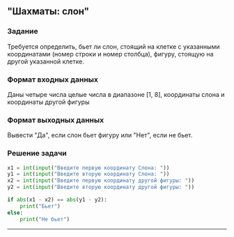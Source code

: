 ## "Шахматы: слон"

### Задание

Требуется определить, бьет ли слон, стоящий на клетке с указанными координатами (номер строки и номер столбца), фигуру, стоящую на другой указанной клетке.

### Формат входных данных

Даны четыре числа целые числа в диапазоне [1, 8], координаты слона и координаты другой фигуры

### Формат выходных данных

Вывести "Да", если слон бьет фигуру или "Нет", если не бьет.

### Решение задачи

```python
x1 = int(input("Введите первую координату Слона: "))
y1 = int(input("Введите вторую координату Слона: "))
x2 = int(input("Введите первую координату другой фигуры: "))
y2 = int(input("Введите вторую координату другой фигуры: "))

if abs(x1 - x2) == abs(y1 - y2):
    print("Бьет")
else:
    print("Не бьет")

```

---
